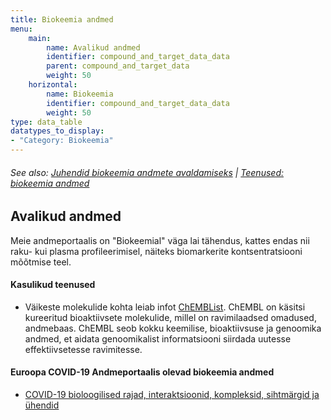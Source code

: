 ```yaml
---
title: Biokeemia andmed
menu:
    main:
        name: Avalikud andmed
        identifier: compound_and_target_data_data
        parent: compound_and_target_data
        weight: 50
    horizontal:
        name: Biokeemia
        identifier: compound_and_target_data_data
        weight: 50
type: data_table
datatypes_to_display:
- "Category: Biokeemia"
---
```

###### See also: [Juhendid biokeemia andmete avaldamiseks](../guidelines) | [Teenused: biokeemia andmed](../services)

## Avalikud andmed

Meie andmeportaalis on "Biokeemial" väga lai tähendus, kattes endas nii raku- kui plasma profileerimisel, näiteks biomarkerite kontsentratsiooni mõõtmise teel.

#### Kasulikud teenused

* Väikeste molekulide kohta leiab infot [ChEMBList](https://www.ebi.ac.uk/chembl/). ChEMBL on käsitsi kureeritud bioaktiivsete molekulide, millel on ravimilaadsed omadused, andmebaas. ChEMBL seob kokku keemilise, bioaktiivsuse ja genoomika andmed, et aidata genoomikalist informatsiooni siirdada uutesse effektiivsetesse ravimitesse. 

#### Euroopa COVID-19 Andmeportaalis olevad biokeemia andmed

* [COVID-19 bioloogilised rajad, interaktsioonid, kompleksid, sihtmärgid ja ühendid](https://www.covid19dataportal.org/biochemistry?db=biochemistry)
